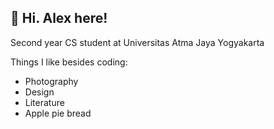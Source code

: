 ## 👋 Hi. Alex here!

<p>Second year CS student at Universitas Atma Jaya Yogyakarta</p>
<p>Things I like besides coding:</p>
<ul>
  <li>Photography</li>
  <li>Design</li>
  <li>Literature</li>
  <li>Apple pie bread</li>
</ul>

